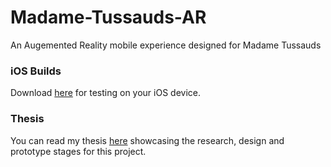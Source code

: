 # Madame-Tussauds-AR
An Augemented Reality mobile experience designed for Madame Tussauds

### iOS Builds

Download [here](https://drive.google.com/open?id=13MJE3cwNiRzkHsbmxyqyO5E0mSEDCvOY) for testing on your iOS device.

### Thesis

You can read my thesis [here](https://github.com/JoshuaViado/Madame-Tussauds-AR/blob/master/Madame%20Tussauds%20AR%20thesis.pdf) showcasing the research, design and prototype stages for this project.
